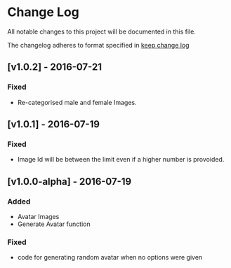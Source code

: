 # Change Log
All notable changes to this project will be documented in this file.

The changelog adheres to format specified in [keep change log](http://keepachangelog.com)

## [v1.0.2] - 2016-07-21
### Fixed
- Re-categorised male and female Images.


## [v1.0.1] - 2016-07-19
### Fixed
- Image Id will be between the limit even if a higher number is provoided.


## [v1.0.0-alpha] - 2016-07-19
### Added
- Avatar Images
- Generate Avatar function 

### Fixed
- code for generating random avatar when no options were given

